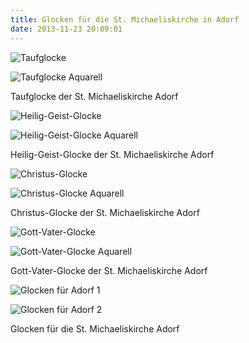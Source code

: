 ```yaml
---
title: Glocken für die St. Michaeliskirche in Adorf
date: 2013-11-23 20:09:01
---
```

![Taufglocke](/img/glocken/taufglocke.jpg)

![Taufglocke Aquarell](/img/glocken/taufglocke-aquarell.jpg)

Taufglocke der St. Michaeliskirche Adorf

![Heilig-Geist-Glocke](/img/glocken/heilig-geist-glocke.jpg)

![Heilig-Geist-Glocke Aquarell](/img/glocken/heilig-geist-glocke-aquarell.jpg)

Heilig-Geist-Glocke der St. Michaeliskirche Adorf

![Christus-Glocke](/img/glocken/christus-glocke.jpg)

![Christus-Glocke Aquarell](/img/glocken/christus-glocke-aquarell.jpg)

Christus-Glocke der St. Michaeliskirche Adorf

![Gott-Vater-Glocke](/img/glocken/gott-vater-glocke.jpg)

![Gott-Vater-Glocke Aquarell](/img/glocken/gott-vater-glocke-aquarell.jpg)

Gott-Vater-Glocke der St. Michaeliskirche Adorf

![Glocken für Adorf 1](/img/glocken/glocken-fuer-adorf-1.jpg)

![Glocken für Adorf 2](/img/glocken/glocken-fuer-adorf-2.jpg)

Glocken für die St. Michaeliskirche Adorf
